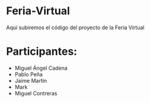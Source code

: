 # Feria-Virtual

Aquí subiremos el código del proyecto de la Feria Virtual

# Participantes:
- Miguel Ángel Cadena
- Pablo Peña
- Jaime Martín
- Mark
- Miguel Contreras
